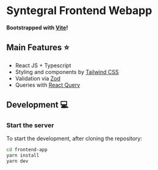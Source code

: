 # Syntegral Frontend Webapp

**Bootstrapped with [Vite](https://vitejs.dev/)!**

## Main Features ⭐

- React JS + Typescript
- Styling and components by [Tailwind CSS](https://tailwindcss.com/)
- Validation via [Zod](https://zod.dev/)
- Queries with [React Query](https://react-query-v3.tanstack.com/)

## Development 💻

### Start the server

To start the development, after cloning the repository:

```bash
cd frontend-app
yarn install
yarn dev
```
